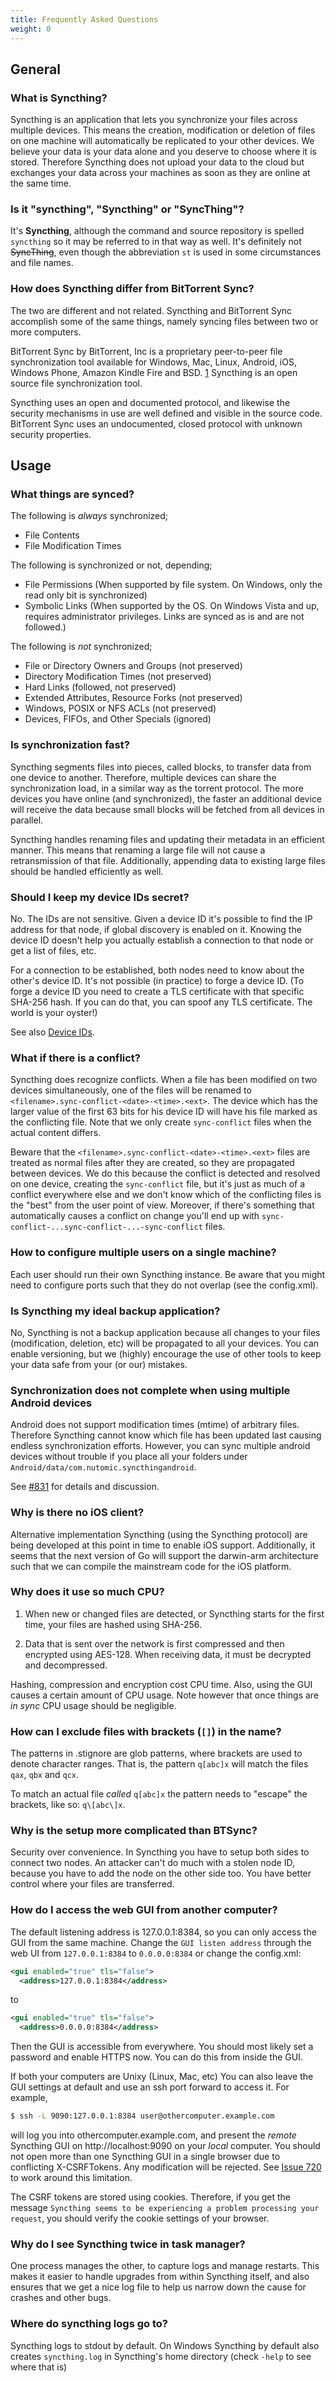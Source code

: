 ```yaml
---
title: Frequently Asked Questions
weight: 0
---
```


## General

### What is Syncthing?

Syncthing is an application that lets you synchronize your files across multiple devices. This means the creation, modification or deletion of files on one machine will automatically be replicated to your other devices. We believe your data is your data alone and you deserve to choose where it is stored. Therefore Syncthing does not upload your data to the cloud but exchanges your data across your machines as soon as they are online at the same time.

### Is it "syncthing", "Syncthing" or "SyncThing"?

It's **Syncthing**, although the command and source repository is spelled `syncthing` so it may be referred to in that way as well. It's definitely not ~~SyncThing~~, even though the abbreviation `st` is used in some circumstances and file names.

### How does Syncthing differ from BitTorrent Sync?

The two are different and not related. Syncthing and BitTorrent Sync accomplish some of the same things, namely syncing files between two or more computers.

BitTorrent Sync by BitTorrent, Inc is a proprietary peer-to-peer file synchronization tool available for Windows, Mac, Linux, Android, iOS, Windows Phone, Amazon Kindle Fire and BSD. [1] Syncthing is an open source file synchronization tool.

Syncthing uses an open and documented protocol, and likewise the security mechanisms in use are well defined and visible in the source code. BitTorrent Sync uses an undocumented, closed protocol with unknown security properties.

[1]: http://en.wikipedia.org/wiki/BitTorrent_Sync

## Usage

### What things are synced?

The following is *always* synchronized;

* File Contents
* File Modification Times

The following is synchronized or not, depending;

* File Permissions (When supported by file system. On Windows, only the read only bit is synchronized)
* Symbolic Links (When supported by the OS. On Windows Vista and up, requires administrator privileges. Links are synced as is and are not followed.)

The following is *not* synchronized;

* File or Directory Owners and Groups (not preserved) 
* Directory Modification Times (not preserved) 
* Hard Links (followed, not preserved) 
* Extended Attributes, Resource Forks (not preserved) 
* Windows, POSIX or NFS ACLs (not preserved) 
* Devices, FIFOs, and Other Specials (ignored)

### Is synchronization fast?

Syncthing segments files into pieces, called blocks, to transfer data from one device to another. Therefore, multiple devices can share the synchronization load, in a similar way as the torrent protocol. The more devices you have online (and synchronized), the faster an additional device will receive the data because small blocks will be fetched from all devices in parallel.

Syncthing handles renaming files and updating their metadata in an efficient manner. This means that renaming a large file will not cause a retransmission of that file. Additionally, appending data to existing large files should be handled efficiently as well.

### Should I keep my device IDs secret?

No. The IDs are not sensitive. Given a device ID it's possible to find
the IP address for that node, if global discovery is enabled on it.
Knowing the device ID doesn't help you actually establish a connection
to that node or get a list of files, etc.

For a connection to be established, both nodes need to know about the
other's device ID. It's not possible (in practice) to forge a device ID.
(To forge a device ID you need to create a TLS certificate with that
specific SHA-256 hash. If you can do that, you can spoof any TLS
certificate. The world is your oyster!)

See also [Device IDs](https://github.com/syncthing/syncthing/wiki/Device-IDs).

### What if there is a conflict?

Syncthing does recognize conflicts. When a file has been modified on two devices simultaneously, one of the files will be renamed to `<filename>.sync-conflict-<date>-<time>.<ext>`. The device which has the larger value of the first 63 bits for his device ID will have his file marked as the conflicting file. Note that we only create `sync-conflict` files when the actual content differs.


Beware that the `<filename>.sync-conflict-<date>-<time>.<ext>` files are treated as normal files after they are created, so they are propagated between devices. We do this because the conflict is detected and resolved on one device, creating the `sync-conflict` file, but it's just as much of a conflict everywhere else and we don't know which of the conflicting files is the "best" from the user point of view. Moreover, if there's something that automatically causes a conflict on change you'll end up with `sync-conflict-...sync-conflict-...-sync-conflict` files.


### How to configure multiple users on a single machine?

Each user should run their own Syncthing instance. Be aware that you might need to configure ports such that they do not overlap (see the config.xml).

### Is Syncthing my ideal backup application?

No, Syncthing is not a backup application because all changes to your files (modification, deletion, etc) will be propagated to all your devices. You can enable versioning, but we (highly) encourage the use of other tools to keep your data safe from your (or our) mistakes.

### Synchronization does not complete when using multiple Android devices

Android does not support modification times (mtime) of arbitrary files. Therefore Syncthing cannot know which file has been updated last causing endless synchronization efforts. However, you can sync multiple android devices without trouble if you place all your folders under `Android/data/com.nutomic.syncthingandroid`. 

See [#831](https://github.com/syncthing/syncthing/issues/831) for details and discussion.

### Why is there no iOS client?

Alternative implementation Syncthing (using the Syncthing protocol) are being developed at this point in time to enable iOS support. Additionally, it seems that the next version of Go will support the darwin-arm architecture such that we can compile the mainstream code for the iOS platform.

### Why does it use so much CPU?

1. When new or changed files are detected, or Syncthing starts for the
   first time, your files are hashed using SHA-256.

2. Data that is sent over the network is first compressed and then
   encrypted using AES-128. When receiving data, it must be decrypted
   and decompressed.

Hashing, compression and encryption cost CPU time. Also, using the GUI causes a certain amount of CPU usage. Note however that once things are *in sync* CPU usage should be negligible.

### How can I exclude files with brackets (`[]`) in the name?

The patterns in .stignore are glob patterns, where brackets are used to
denote character ranges. That is, the pattern `q[abc]x` will match the
files `qax`, `qbx` and `qcx`.

To match an actual file *called* `q[abc]x` the pattern needs to "escape" the brackets, like so: `q\[abc\]x`.

### Why is the setup more complicated than BTSync?

Security over convenience. In Syncthing you have to setup both sides to
connect two nodes. An attacker can't do much with a stolen node ID,
because you have to add the node on the other side too. You have better
control where your files are transferred.

### How do I access the web GUI from another computer?

The default listening address is 127.0.0.1:8384, so you can only access
the GUI from the same machine. Change the `GUI listen address` through 
the web UI from `127.0.0.1:8384` to `0.0.0.0:8384` or change the 
config.xml:

```xml
<gui enabled="true" tls="false">
  <address>127.0.0.1:8384</address>
```

to

```xml
<gui enabled="true" tls="false">
  <address>0.0.0.0:8384</address>
```

Then the GUI is accessible from everywhere. You should most likely set a
password and enable HTTPS now. You can do this from inside the GUI.

If both your computers are Unixy (Linux, Mac, etc) You can also leave the GUI settings at default and use an ssh port forward to access it. For example,

```bash
$ ssh -L 9090:127.0.0.1:8384 user@othercomputer.example.com
```

will log you into othercomputer.example.com, and present the *remote* Syncthing GUI on http://localhost:9090 on your *local* computer.
You should not open more than one Syncthing GUI in a single browser due to conflicting X-CSRFTokens. Any modification will be rejected. See [Issue 720](https://github.com/syncthing/syncthing/issues/720#issuecomment-58159631) to work around this limitation.

The CSRF tokens are stored using cookies. Therefore, if you get the message `Syncthing seems to be experiencing a problem processing your request`, you should verify the cookie settings of your browser.

### Why do I see Syncthing twice in task manager?

One process manages the other, to capture logs and manage restarts. This makes it easier to handle upgrades from within Syncthing itself, and also ensures that we get a nice log file to help us narrow down the cause for crashes and other bugs.

### Where do syncthing logs go to?
Syncthing logs to stdout by default.
On Windows Syncthing by default also creates `syncthing.log` in Syncthing's home directory (check `-help` to see where that is)
